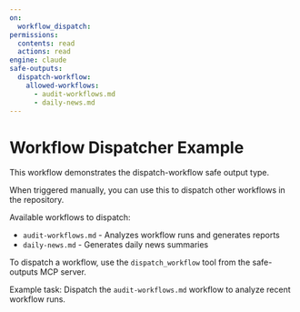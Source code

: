 ```yaml
---
on:
  workflow_dispatch:
permissions:
  contents: read
  actions: read
engine: claude
safe-outputs:
  dispatch-workflow:
    allowed-workflows:
      - audit-workflows.md
      - daily-news.md
---
```


# Workflow Dispatcher Example

This workflow demonstrates the dispatch-workflow safe output type.

When triggered manually, you can use this to dispatch other workflows in the repository.

Available workflows to dispatch:
- `audit-workflows.md` - Analyzes workflow runs and generates reports
- `daily-news.md` - Generates daily news summaries

To dispatch a workflow, use the `dispatch_workflow` tool from the safe-outputs MCP server.

Example task: Dispatch the `audit-workflows.md` workflow to analyze recent workflow runs.
